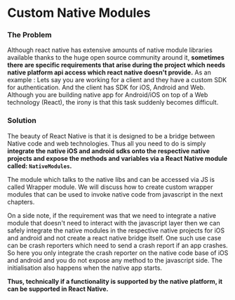 # Custom Native Modules

### The Problem
Although react native has extensive amounts of native module libraries available thanks to the huge open source community around it, **sometimes there are specific requirements that arise during the project which needs native platform api access which react native doesn't provide.**
As an example : Lets say you are working for a client and they have a custom SDK for authentication. And the client has SDK for iOS, Android and Web. Although you are building native app for Android/iOS on top of a Web technology (React), the irony is that this task suddenly becomes difficult.

<!-- **Solution:** -->
### Solution
The beauty of React Native is that it is designed to be a bridge between Native code and web technologies. Thus all you need to do is simply **integrate the native iOS and android sdks onto the respective native projects and expose the methods and variables via a React Native module called: `NativeModules`.**

The module which talks to the native libs and can be accessed via JS is called Wrapper module. We will discuss how to create custom wrapper modules that can be used to invoke native code from javascript in the next chapters.

On a side note, if the requirement was that we need to integrate a native module that doesn't need to interact with the javascript layer then we can safely integrate the native modules in the respective native projects for iOS and android and not create a react native bridge itself. One such use case can be crash reporters which need to send a crash report if an app crashes. So here you only integrate the crash reporter on the native code base of iOS and android and you do not expose any method to the javascript side. The initialisation also happens when the native app starts.

**Thus, technically if a functionality is supported by the native platform, it can be supported in React Native.**
